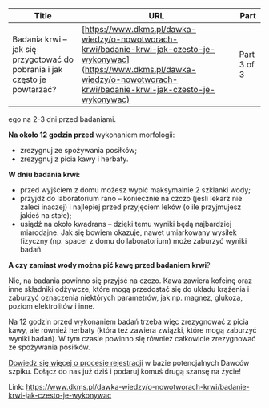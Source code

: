 | **Title**       | **URL**           | **Part**              |
|-----------------|-------------------|-----------------------|
| Badania krwi – jak się przygotować do pobrania i jak często je powtarzać?         | [https://www.dkms.pl/dawka-wiedzy/o-nowotworach-krwi/badanie-krwi-jak-czesto-je-wykonywac](https://www.dkms.pl/dawka-wiedzy/o-nowotworach-krwi/badanie-krwi-jak-czesto-je-wykonywac)    | Part 3 of 3          |

ego na 2\-3 dni przed badaniami.


**Na około 12 godzin przed** wykonaniem morfologii:


* zrezygnuj ze spożywania posiłków;
* zrezygnuj z picia kawy i herbaty.


**W dniu badania krwi:**


* przed wyjściem z domu możesz wypić maksymalnie 2 szklanki wody;
* przyjdź do laboratorium rano – koniecznie na czczo (jeśli lekarz nie zaleci inaczej) i najlepiej przed przyjęciem leków (o ile przyjmujesz jakieś na stałe);
* usiądź na około kwadrans – dzięki temu wyniki będą najbardziej miarodajne. Jak się bowiem okazuje, nawet umiarkowany wysiłek fizyczny (np. spacer z domu do laboratorium) może zaburzyć wyniki badań.


**A czy zamiast wody można pić kawę przed badaniem krwi**?


Nie, na badania powinno się przyjść na czczo. Kawa zawiera kofeinę oraz inne składniki odżywcze, które mogą przedostać się do układu krążenia i zaburzyć oznaczenia niektórych parametrów, jak np. magnez, glukoza, poziom elektrolitów i inne.


Na 12 godzin przed wykonaniem badań trzeba więc zrezygnować z picia kawy, ale również herbaty (która też zawiera związki, które mogą zaburzyć wyniki badań). W tym czasie powinno się również całkowicie zrezygnować ze spożywania posiłków.


[Dowiedz się więcej o procesie rejestracji](https://www.dkms.pl/dawka-wiedzy/o-rejestracji) w bazie potencjalnych Dawców szpiku. Dołącz do nas już dziś i podaruj komuś drugą szansę na życie!



Link: https://www.dkms.pl/dawka-wiedzy/o-nowotworach-krwi/badanie-krwi-jak-czesto-je-wykonywac
